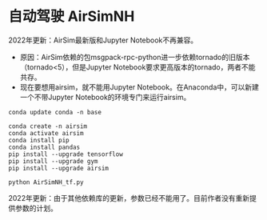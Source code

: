 # 自动驾驶 AirSimNH


2022年更新：AirSim最新版和Jupyter Notebook不再兼容。
- 原因：AirSim依赖的包msgpack-rpc-python进一步依赖tornado的旧版本（tornado<5），但是Jupyter Notebook要求更高版本的tornado，两者不能共存。
- 现在要想用airsim，就不能用Jupyter Notebook。在Anaconda中，可以新建一个不带Jupyter Notebook的环境专门来运行airsim。

```
conda update conda -n base

conda create -n airsim
conda activate airsim
conda install pip
conda install pandas
pip install --upgrade tensorflow
pip install --upgrade gym
pip install --upgrade airsim

python AirSimNH_tf.py
```

2022年更新：由于其他依赖库的更新，参数已经不能用了。目前作者没有重新提供参数的计划。
